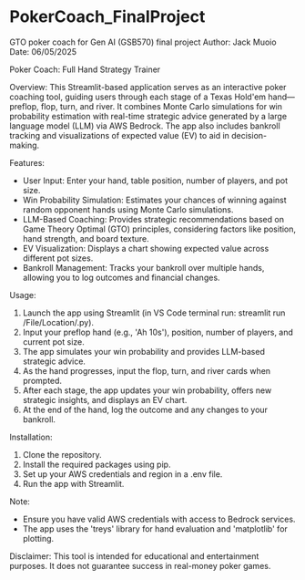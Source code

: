 # PokerCoach_FinalProject
GTO poker coach for Gen AI (GSB570) final project
Author: Jack Muoio
Date: 06/05/2025

Poker Coach: Full Hand Strategy Trainer

Overview:
This Streamlit-based application serves as an interactive poker coaching tool, guiding users through each stage of a Texas Hold'em hand—preflop, flop, turn, and river. It combines Monte Carlo simulations for win probability estimation with real-time strategic advice generated by a large language model (LLM) via AWS Bedrock. The app also includes bankroll tracking and visualizations of expected value (EV) to aid in decision-making.

Features:
- User Input: Enter your hand, table position, number of players, and pot size.
- Win Probability Simulation: Estimates your chances of winning against random opponent hands using Monte Carlo simulations.
- LLM-Based Coaching: Provides strategic recommendations based on Game Theory Optimal (GTO) principles, considering factors like position, hand strength, and board texture.
- EV Visualization: Displays a chart showing expected value across different pot sizes.
- Bankroll Management: Tracks your bankroll over multiple hands, allowing you to log outcomes and financial changes.

Usage:
1. Launch the app using Streamlit (in VS Code terminal run: streamlit run /File/Location/.py).
2. Input your preflop hand (e.g., 'Ah 10s'), position, number of players, and current pot size.
3. The app simulates your win probability and provides LLM-based strategic advice.
4. As the hand progresses, input the flop, turn, and river cards when prompted.
5. After each stage, the app updates your win probability, offers new strategic insights, and displays an EV chart.
6. At the end of the hand, log the outcome and any changes to your bankroll.

Installation:
1. Clone the repository.
2. Install the required packages using pip.
3. Set up your AWS credentials and region in a .env file.
4. Run the app with Streamlit.

Note:
- Ensure you have valid AWS credentials with access to Bedrock services.
- The app uses the 'treys' library for hand evaluation and 'matplotlib' for plotting.

Disclaimer:
This tool is intended for educational and entertainment purposes. It does not guarantee success in real-money poker games.
